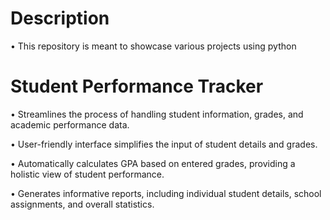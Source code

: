 # Description

•	This repository is meant to showcase various projects using python

# Student Performance Tracker

•	Streamlines the process of handling student information, grades, and academic performance data.

•	User-friendly interface simplifies the input of student details and grades.

•	Automatically calculates GPA based on entered grades, providing a holistic view of student performance.

•	Generates informative reports, including individual student details, school assignments, and overall statistics.
